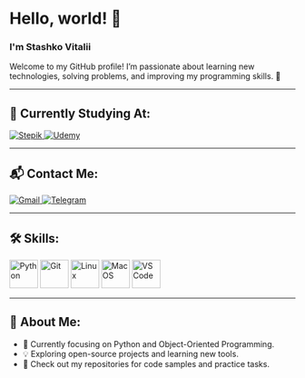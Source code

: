 # Hello, world! 👋  
### I'm **Stashko Vitalii**  
Welcome to my GitHub profile! I’m passionate about learning new technologies, solving problems, and improving my programming skills. 🚀  

---

## 🌱 Currently Studying At:
<div>
  <a href="http://stepik.org/users/973023244/profile" target="_blank">
    <img src="https://img.shields.io/badge/Stepik-D32F2F?style=for-the-badge&logo=stepik&logoColor=white" alt="Stepik" />
  </a>
  <a href="https://www.udemy.com/user/vitalii-3171/" target="_blank">
    <img src="https://img.shields.io/badge/Udemy-FF7043?style=for-the-badge&logo=udemy&logoColor=white" alt="Udemy" />
  </a>
</div>

---

## 📬 Contact Me:
<div>
  <a href="mailto:VitaliiStashko3008@gmail.com">
    <img src="https://img.shields.io/badge/Gmail-FF3D00?style=for-the-badge&logo=gmail&logoColor=white" alt="Gmail" />
  </a>
  <a href="https://t.me/Stashko_V" target="_blank">
    <img src="https://img.shields.io/badge/Telegram-0088CC?style=for-the-badge&logo=telegram&logoColor=white" alt="Telegram" />
  </a>
</div>

---

## 🛠 Skills:
<div align="left">
  <img src="https://img.shields.io/badge/Python-FFB300?style=for-the-badge&logo=python&logoColor=white" width="50" height="50" alt="Python" />
  <img src="https://img.shields.io/badge/Git-8B0000?style=for-the-badge&logo=git&logoColor=white" width="50" height="50" alt="Git" />
  <img src="https://img.shields.io/badge/Linux-4CAF50?style=for-the-badge&logo=linux&logoColor=white" width="50" height="50" alt="Linux" />
  <img src="https://img.shields.io/badge/MacOS-2196F3?style=for-the-badge&logo=apple&logoColor=white" width="50" height="50" alt="MacOS" />
  <img src="https://img.shields.io/badge/VS_Code-0D47A1?style=for-the-badge&logo=visual-studio-code&logoColor=white" width="50" height="50" alt="VS Code" />
</div>

---

## 📂 About Me:
- 🌱 Currently focusing on Python and Object-Oriented Programming.  
- 💡 Exploring open-source projects and learning new tools.  
- 🔗 Check out my repositories for code samples and practice tasks.  
